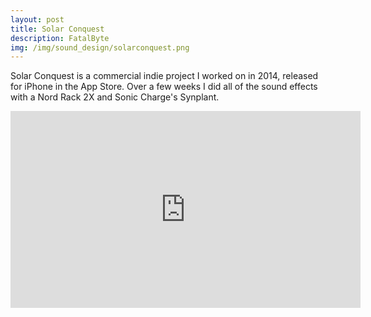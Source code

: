```yaml
---
layout: post
title: Solar Conquest
description: FatalByte
img: /img/sound_design/solarconquest.png
---
```


Solar Conquest is a commercial indie project I worked on in 2014, released for iPhone in the App Store. Over a few weeks I did all of the sound effects with a Nord Rack 2X and Sonic Charge's Synplant.

<iframe width="560" height="315" src="https://www.youtube.com/embed/Y_KUUh9KAtA" frameborder="0" allow="autoplay; encrypted-media" allowfullscreen></iframe>